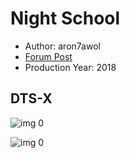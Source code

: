 # Night School

* Author: aron7awol
* [Forum Post](https://www.avsforum.com/threads/bass-eq-for-filtered-movies.2995212/post-57379506)
* Production Year: 2018

## DTS-X

![img 0](https://i.imgur.com/HvB5X1u.jpg)

![img 0](https://i.imgur.com/aIaVdWL.jpg)

